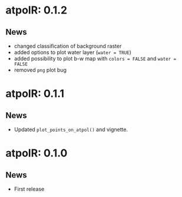 # atpolR: 0.1.2
## News
  * changed classification of background raster
  * added options to plot water layer (`water = TRUE`) 
  * added possibility to plot b-w map with `colors = FALSE` and `water = FALSE`
  * removed `png` plot bug

# atpolR: 0.1.1
## News
  * Updated `plot_points_on_atpol()` and vignette.

# atpolR: 0.1.0
## News
  * First release
